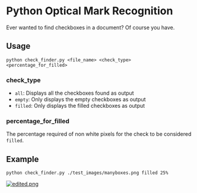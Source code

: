 # Python Optical Mark Recognition
Ever wanted to find checkboxes in a document? Of course you have.

## Usage
`python check_finder.py <file_name> <check_type> <percentage_for_filled>`

### check_type 

* `all`: Displays all the checkboxes found as output
* `empty`: Only displays the empty checkboxes as output
* `filled`: Only displays the filled checkboxes as output

### percentage_for_filled
The percentage required of non white pixels for the check to be considered `filled`.

## Example
`python check_finder.py ./test_images/manyboxes.png filled 25%`  

[![edited.png](https://i.postimg.cc/SKBHSNd1/edited.png)](https://postimg.cc/bGRmLPK1)
